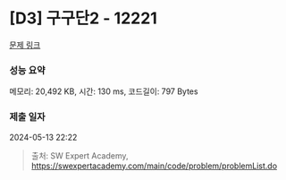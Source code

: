 # [D3] 구구단2 - 12221 

[문제 링크](https://swexpertacademy.com/main/code/problem/problemDetail.do?contestProbId=AXpz3dravpQDFATi) 

### 성능 요약

메모리: 20,492 KB, 시간: 130 ms, 코드길이: 797 Bytes

### 제출 일자

2024-05-13 22:22



> 출처: SW Expert Academy, https://swexpertacademy.com/main/code/problem/problemList.do